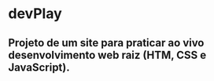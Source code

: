 # devPlay
## Projeto de um site para praticar ao vivo desenvolvimento web raiz (HTM, CSS e JavaScript).
 
